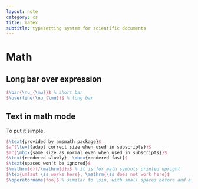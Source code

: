 ```yaml
---
layout: note
category: cs
title: latex
subtitle: typesetting system for scientific documents
---
```


Math
====

Long bar over expression
------------------------

~~~latex
$\bar{\nu_{\mu}}$ % short bar
$\overline{\nu_{\mu}}$ % long bar
~~~

Text in math mode
-----------------

To put it simple,
~~~latex
$\text{provided by amsmath package}$
$a^{\text{adapt correct size when used in subscripts}}$
$a^{\mbox{same size as normal even when used in subscripts}}$
$\text{rendered slowly}, \mbox{rendered fast}$
$\text{spaces won't be ignored}$
$\mathrm{d}f/\mathrm{d}x$ % it is for math symbols printed upright
$\tex{umlaut \ss works here}, \mathrm{\ss does not work here}$
$\operatorname{foo}$ % similar to \sin, with small spaces before and after
~~~

